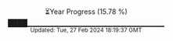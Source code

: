<p align="center">
⏳Year Progress (15.78 %) <br>
████▁▁▁▁▁▁▁▁▁▁▁▁▁▁▁▁▁▁▁▁▁▁▁▁▁▁ <br>
<sub>Updated: Tue, 27 Feb 2024 18:19:37 GMT</sub>
</p>

